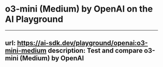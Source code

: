 # o3-mini (Medium) by OpenAI on the AI Playground


---
url: https://ai-sdk.dev/playground/openai:o3-mini-medium
description: Test and compare o3-mini (Medium) by OpenAI
---
